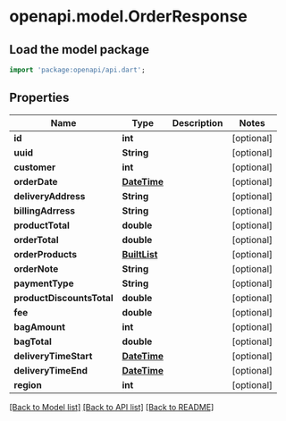 # openapi.model.OrderResponse

## Load the model package
```dart
import 'package:openapi/api.dart';
```

## Properties
Name | Type | Description | Notes
------------ | ------------- | ------------- | -------------
**id** | **int** |  | [optional] 
**uuid** | **String** |  | [optional] 
**customer** | **int** |  | [optional] 
**orderDate** | [**DateTime**](DateTime.md) |  | [optional] 
**deliveryAddress** | **String** |  | [optional] 
**billingAdrress** | **String** |  | [optional] 
**productTotal** | **double** |  | [optional] 
**orderTotal** | **double** |  | [optional] 
**orderProducts** | [**BuiltList<ROrderProducts>**](ROrderProducts.md) |  | [optional] 
**orderNote** | **String** |  | [optional] 
**paymentType** | **String** |  | [optional] 
**productDiscountsTotal** | **double** |  | [optional] 
**fee** | **double** |  | [optional] 
**bagAmount** | **int** |  | [optional] 
**bagTotal** | **double** |  | [optional] 
**deliveryTimeStart** | [**DateTime**](DateTime.md) |  | [optional] 
**deliveryTimeEnd** | [**DateTime**](DateTime.md) |  | [optional] 
**region** | **int** |  | [optional] 

[[Back to Model list]](../README.md#documentation-for-models) [[Back to API list]](../README.md#documentation-for-api-endpoints) [[Back to README]](../README.md)


